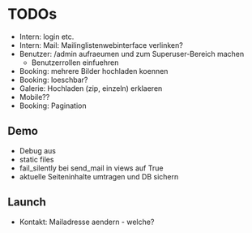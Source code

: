 TODOs
=====
* Intern: login etc.
* Intern: Mail: Mailinglistenwebinterface verlinken?
* Benutzer: /admin aufraeumen und zum Superuser-Bereich machen
	* Benutzerrollen einfuehren
* Booking: mehrere Bilder hochladen koennen
* Booking: loeschbar?
* Galerie: Hochladen (zip, einzeln) erklaeren
* Mobile??
* Booking: Pagination

Demo
----
* Debug aus
* static files
* fail_silently bei send_mail in views auf True
* aktuelle Seiteninhalte umtragen und DB sichern

Launch
------
* Kontakt: Mailadresse aendern - welche?
